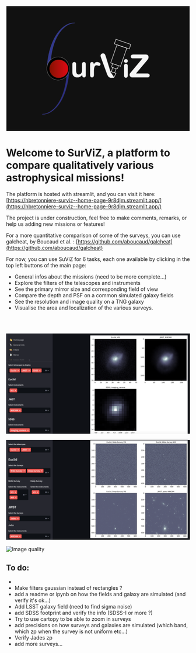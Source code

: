 ![Image quality](./surviz_black.png)


# Welcome to SurViZ, a platform to compare qualitatively various astrophysical missions! 

The platform is hosted with streamlit, and you can visit it here: [https://hbretonniere-surviz--home-page-9r8djm.streamlit.app/](https://hbretonniere-surviz--home-page-9r8djm.streamlit.app/)  

The project is under construction, feel free to make comments, remarks, or help us adding new missions or features! 

For a more quantitative comparison of some of the surveys, you can use galcheat, by Boucaud et al. : [https://github.com/aboucaud/galcheat](https://github.com/aboucaud/galcheat)  


For now, you can use SuViZ for 6 tasks, each one available by clicking in the top left buttons of the main page:


- General infos about the missions (need to be more complete...)
- Explore the filters of the telescopes and instruments
- See the primary mirror size and corresponding field of view
- Compare the depth and PSF on a common simulated galaxy fields
- See the resolution and image quality on a TNG galaxy
- Visualise the area and localization of the various surveys.

<br/><br/>

![Image quality](./data/galaxies.png)

![Image quality](./data/fields.png)

![Image quality](./data/filters.gif)

## To do:
- 
- Make filters gaussian instead of rectangles ?
- add a readme or ipynb on how the fields and galaxy are simulated (and verify it's ok...)
- Add LSST galaxy field (need to find sigma noise)
- add SDSS footprint and verify the info (SDSS-I or more ?)
- Try to use cartopy to be able to zoom in surveys
- add precisions on how surveys and galaxies are simulated (which band, which zp when the survey is not uniform etc...)
- Verify Jades zp
- add more surveys...